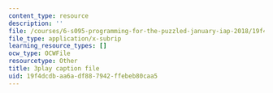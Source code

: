 ```yaml
---
content_type: resource
description: ''
file: /courses/6-s095-programming-for-the-puzzled-january-iap-2018/19f4dcdbaa6adf887942ffebeb80caa5_a1RaIqkdG0c.srt
file_type: application/x-subrip
learning_resource_types: []
ocw_type: OCWFile
resourcetype: Other
title: 3play caption file
uid: 19f4dcdb-aa6a-df88-7942-ffebeb80caa5
---
```


